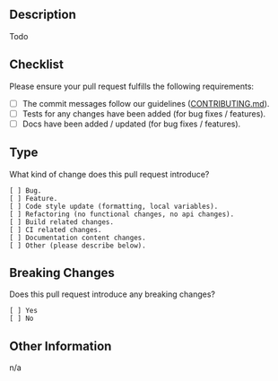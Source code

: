 ## Description
<!-- please describe the issue fixed or current behavior you are modifying / the new behavior -->
Todo

## Checklist
Please ensure your pull request fulfills the following requirements:

- [ ] The commit messages follow our guidelines ([CONTRIBUTING.md](./CONTRIBUTING.md)).
- [ ] Tests for any changes have been added (for bug fixes / features).
- [ ] Docs have been added / updated (for bug fixes / features).

## Type
What kind of change does this pull request introduce?

<!-- please check the one that applies using an "x" -->
```
[ ] Bug.
[ ] Feature.
[ ] Code style update (formatting, local variables).
[ ] Refactoring (no functional changes, no api changes).
[ ] Build related changes.
[ ] CI related changes.
[ ] Documentation content changes.
[ ] Other (please describe below).
```

## Breaking Changes
Does this pull request introduce any breaking changes?

<!-- please check the one that applies using an "x" -->
```
[ ] Yes
[ ] No
```

<!-- if "Yes", please describe the impact and migration path for existing applications below -->

## Other Information
<!-- please include any additional information that might be helpful during review -->
n/a
